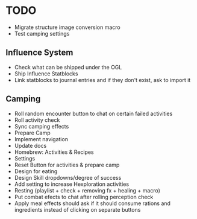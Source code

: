 # TODO

* Migrate structure image conversion macro
* Test camping settings

## Influence System
* Check what can be shipped under the OGL
* Ship Influence Statblocks
* Link statblocks to journal entries and if they don't exist, ask to import it

## Camping

* Roll random encounter button to chat on certain failed activities
* Roll activity check
* Sync camping effects
* Prepare Camp
* Implement navigation
* Update docs
* Homebrew: Activities & Recipes
* Settings
* Reset Button for activities & prepare camp
* Design for eating
* Design Skill dropdowns/degree of success
* Add setting to increase Hexploration activities
* Resting (playlist + check + removing fx + healing + macro)
* Put combat efects to chat after rolling perception check
* Apply meal effects should ask if it should consume rations and ingredients instead of clicking on separate buttons
